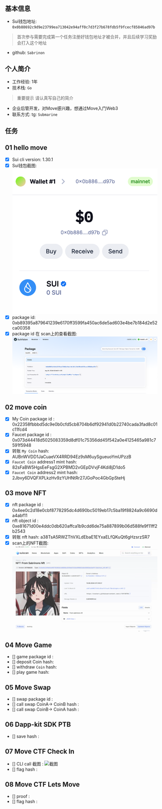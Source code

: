 ## 基本信息
- Sui钱包地址: `0x0b88692c9d9e23799ea713042e94aff0c7d3f27b678fdb5f9fcecf85846ad97b`
> 首次参与需要完成第一个任务注册好钱包地址才被合并，并且后续学习奖励会打入这个地址
- github: `Sabrinon`

## 个人简介
- 工作经验: 1年
- 技术栈: `Go`
> 重要提示 请认真写自己的简介
- 企业后管开发，对Move感兴趣，想通过Move入门Web3
- 联系方式: tg: `Submarine` 

## 任务

##   01 hello move  
- [x] Sui cli version: 1.30.1
- [x] Sui钱包截图: ![Sui钱包截图](./notes/wallet.png)
- [x] package id: 0xb89395a879641239e6170ff3599fa450ac6de5ad603e4be7b184d2e52ca00358
- [x] package id 在 scan上的查看截图:![Scan截图](./notes/package-scan.png)

##   02 move coin
- [x] My Coin package id : 0x22358fbbbd5dc9e0b0cfd5cb8704b6df92941d0b22740cada3fad8c01c11fcd4
- [x] Faucet package id :  0x073d44418d5025083359d8df01c75356dd45f542a0e4125465a981c7591f5948
- [x] 转账 `My Coin` hash: AUBnWVDD1JaCuaeVX4RRD94Ez9sM6uySgueuoYmUPzzB
- [x] `Faucet Coin` address1 mint hash: 82sFaBW5HgsEeFsgG2XPBMD2vGEpDVvjF4Kdi8jD1do5
- [x] `Faucet Coin` address2 mint hash: 2Jbvy6DVQFXPLkzHv9zYUHNtRr27JGoPoc4GbGpSteHj

##   03 move NFT
- [x] nft package id : 0x4ee0c2d18e0cbf8778295dc4d690bc5019eb17c5ba19f8824a9c6690da4abf11
- [x] nft object id :  0xe81671d00e4ddc0db620affca1b9cdd6de75a887899b06d588fe9f11ff2b2543
- [x] 转账 nft  hash: a38TsA5RWZThVXLdEbaE1EYxaELfQKuQt6gHzsrzSR7
- [x] scan上的NFT截图:![Scan截图](./notes/nft-scan.png)

##   04 Move Game
- [] game package id :
- [] deposit Coin hash:
- [] withdraw `Coin` hash:
- [] play game hash:

##   05 Move Swap
- [] swap package id :
- [] call swap CoinA-> CoinB  hash :
- [] call swap CoinB-> CoinA  hash :

##   06 Dapp-kit SDK PTB
- [] save hash :

##   07 Move CTF Check In
- [] CLI call 截图 : ![截图](./images/你的图片地址)
- [] flag hash :

##   08 Move CTF Lets Move
- [] proof : 
- [] flag hash :
